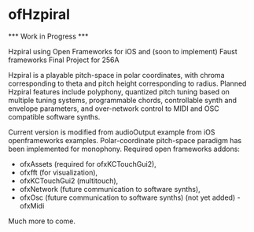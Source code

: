 # ofHzpiral

*** Work in Progress ***

Hzpiral using Open Frameworks for iOS and (soon to implement) Faust frameworks
Final Project for 256A

Hzpiral is a playable pitch-space in polar coordinates, with chroma corresponding to theta and pitch height corresponding to radius.  Planned Hzpiral features include polyphony, quantized pitch tuning based on multiple tuning systems, programmable chords, controllable synth and envelope parameters, and over-network control to MIDI and OSC compatible software synths.

Current version is modified from audioOutput example from iOS openframeworks examples.
Polar-coordinate pitch-space paradigm has been implemented for monophony. 
Required open frameworks addons: 
- ofxAssets (required for ofxKCTouchGui2),
- ofxfft (for visualization), 
- ofxKCTouchGui2 (multitouch),
- ofxNetwork (future communication to software synths), 
- ofxOsc (future communication to software synths)
(not yet added) - ofxMidi

Much more to come.
